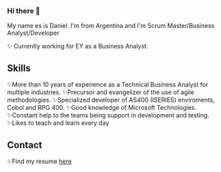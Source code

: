 ### Hi there 👋
My name es is Daniel. I'm from Argentina and I'm Scrum Master/Business Analyst/Developer

✨ Currently working for EY as a Business Analyst.


## Skills

✨More than 10 years of experience as a Technical Business Analyst for multiple industries.
✨Precursor and evangelizer of the use of agile methodologies.
✨Specialized developer of AS400 (ISERIES) enviroments, Cobol and RPG 400.
✨Good knowledge of Microsoft Technologies.
✨Constant help to the teams being support in development and testing.
✨Likes to teach and learn every day

## Contact

✨Find my resume [here](https://docs.google.com/document/d/12HM9q0-C93g3YxEVFJcf43FnQaaT0Pqm3pf0T-TAMSc/edit?usp=sharing)



<!--
**dtras89/dtras89** is a ✨ _special_ ✨ repository because its `README.md` (this file) appears on your GitHub profile.

Here are some ideas to get you started:

- 🔭 I’m currently working on ...
- 🌱 I’m currently learning ...
- 👯 I’m looking to collaborate on ...
- 🤔 I’m looking for help with ...
- 💬 Ask me about ...
- 📫 How to reach me: ...
- 😄 Pronouns: ...
- ⚡ Fun fact: ...
-->
